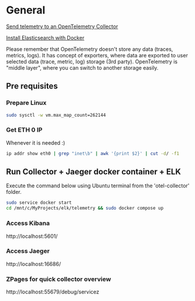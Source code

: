 # General
[Send telemetry to an OpenTelemetry Collector](https://opentelemetry.io/docs/instrumentation/python/getting-started/#send-telemetry-to-an-opentelemetry-collector)

[Install Elasticsearch with Docker](https://www.elastic.co/guide/en/elasticsearch/reference/current/docker.html#docker)

Please remember that OpenTelemetry doesn't store any data (traces, metrics, logs). It has concept of exporters, where data are exported to user selected data (trace, metric, log) storage (3rd party). 
OpenTelemetry is "middle layer", where you can switch to another storage easily.

## Pre requisites
### Prepare Linux
```bash
sudo sysctl -w vm.max_map_count=262144
```

### Get ETH 0 IP
Whenever it is needed :)
```bash
ip addr show eth0 | grep "inet\b" | awk '{print $2}' | cut -d/ -f1
```

## Run Collector + Jaeger docker container + ELK
Execute the command below using Ubuntu terminal from the 'otel-collector' folder.
```bash
sudo service docker start
cd /mnt/c/MyProjects/elk/telemetry && sudo docker compose up
```

### Access Kibana
http://localhost:5601/

### Access Jaeger
http://localhost:16686/

### ZPages for quick collector overview
http://localhost:55679/debug/servicez